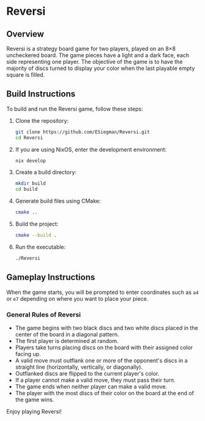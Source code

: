 # Reversi

## Overview
Reversi is a strategy board game for two players, played on an 8×8 uncheckered board. The game pieces have a light and a dark face, each side representing one player. The objective of the game is to have the majority of discs turned to display your color when the last playable empty square is filled.

## Build Instructions
To build and run the Reversi game, follow these steps:

1. Clone the repository:
    ```sh
    git clone https://github.com/ESiegman/Reversi.git
    cd Reversi
    ```
    
2. If you are using NixOS, enter the development environment:
    ```sh
    nix develop
    ```
    
3. Create a build directory:
    ```sh
    mkdir build
    cd build
    ```

4. Generate build files using CMake:
    ```sh
    cmake ..
    ```

5. Build the project:
    ```sh
    cmake --build .
    ```

6. Run the executable:
    ```sh
    ./Reversi
    ```

## Gameplay Instructions
When the game starts, you will be prompted to enter coordinates such as `a4` or `e7` depending on where you want to place your piece.

### General Rules of Reversi
- The game begins with two black discs and two white discs placed in the center of the board in a diagonal pattern.
- The first player is determined at random.
- Players take turns placing discs on the board with their assigned color facing up.
- A valid move must outflank one or more of the opponent's discs in a straight line (horizontally, vertically, or diagonally).
- Outflanked discs are flipped to the current player's color.
- If a player cannot make a valid move, they must pass their turn.
- The game ends when neither player can make a valid move.
- The player with the most discs of their color on the board at the end of the game wins.

Enjoy playing Reversi!
